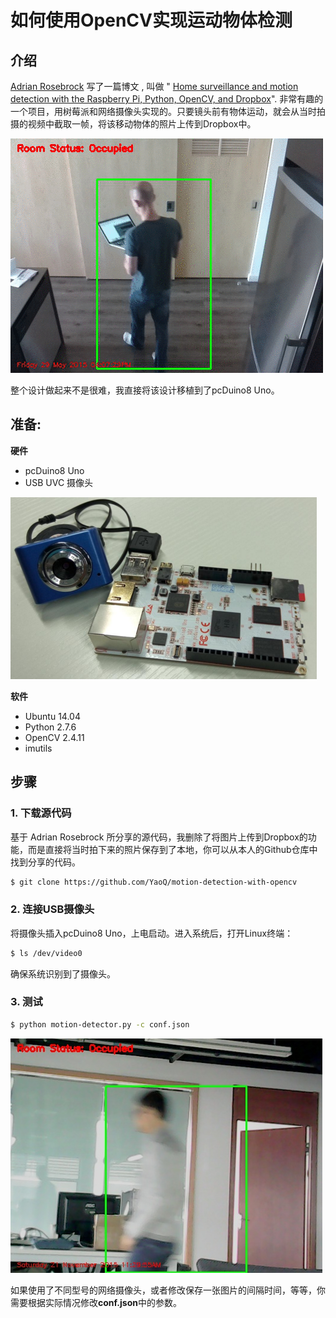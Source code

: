 # 如何使用OpenCV实现运动物体检测

## 介绍
[Adrian Rosebrock](http://www.pyimagesearch.com/author/adrian/) 写了一篇博文 , 叫做 " [Home surveillance and motion detection with the Raspberry Pi, Python, OpenCV, and Dropbox](http://www.pyimagesearch.com/2015/06/01/home-surveillance-and-motion-detection-with-the-raspberry-pi-python-and-opencv/)". 非常有趣的一个项目，用树莓派和网络摄像头实现的。只要镜头前有物体运动，就会从当时拍摄的视频中截取一帧，将该移动物体的照片上传到Dropbox中。

![home surveillance](/images/pi_home_surveillance_animated.gif)

整个设计做起来不是很难，我直接将该设计移植到了pcDuino8 Uno。

## 准备:
 **硬件**
- pcDuino8 Uno
- USB UVC 摄像头

![](/images/cam_p8.png)

**软件**
- Ubuntu 14.04
- Python 2.7.6
- OpenCV 2.4.11
- imutils

## 步骤
### 1. 下载源代码
基于 Adrian Rosebrock 所分享的源代码，我删除了将图片上传到Dropbox的功能，而是直接将当时拍下来的照片保存到了本地，你可以从本人的Github仓库中找到分享的代码。
```bash
$ git clone https://github.com/YaoQ/motion-detection-with-opencv
```
### 2. 连接USB摄像头
将摄像头插入pcDuino8 Uno，上电启动。进入系统后，打开Linux终端：
```bash
$ ls /dev/video0
```
确保系统识别到了摄像头。

### 3. 测试
```bash
$ python motion-detector.py -c conf.json
```

![](/images/motion.png)

如果使用了不同型号的网络摄像头，或者修改保存一张图片的间隔时间，等等，你需要根据实际情况修改**conf.json**中的参数。
